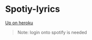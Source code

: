 # Spotiy-lyrics

[Up on heroku](https:/shrouded-escarpment-08729.herokuapp.com/login)
> Note: login onto spotify is needed
